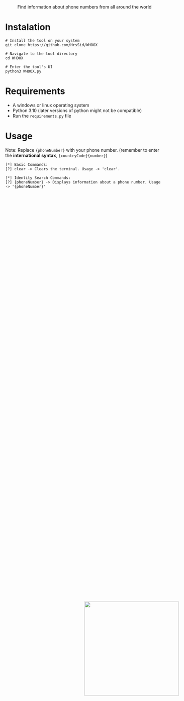 <p align=center>
  <br>
  <img style="position: absolute; top: 50%; left: 50%;" src="https://cdn.discordapp.com/attachments/1135313792696324197/1154427915711287376/OIG_2.jpg" width="300">
  <br>
  <span>Find information about phone numbers from all around the world </span>
  <br>
</p>

# Instalation
```
# Install the tool on your system
git clone https://github.com/HrsSid/WHOOX

# Navigate to the tool directory
cd WHOOX

# Enter the tool's UI
python3 WHOOX.py
```

# Requirements
- A windows or linux operating system
- Python 3.10 (later versions of python might not be compatible)
- Run the `requirements.py` file

# Usage
Note: Replace `{phoneNumber}` with your phone number. (remember to enter the **international syntax**, `{countryCode}{number}`)
```
[*] Basic Commands:
[?] clear -> Clears the terminal. Usage -> 'clear'.

[*] Identity Search Commands:
[?] {phoneNumber} -> Displays information about a phone number. Usage -> '{phoneNumber}'
```
